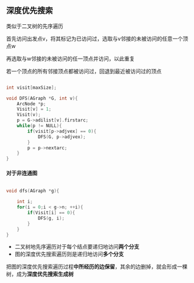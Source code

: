 ## 深度优先搜索

类似于二叉树的先序遍历

首先访问出发点v，将其标记为已访问过，选取与v邻接的未被访问的任意一个顶点w

再选取与w邻接的未被访问的任一顶点并访问，以此重复

若一个顶点的所有邻接顶点都被访问过，回退到最近被访问过的顶点

```cpp

int visit[maxSize];

void DFS(AGraph *G, int v){
	ArcNode *p;
	Visit[v] = 1;
	Visit(v);
	p = G->adilist[v].firstarc;
	while(p != NULL){
		if(visit[p->adjvex] == 0){
			DFS(G, p->adjvex);
		}
		p = p->nextarc;
	}
}


```
#### 对于非连通图

```cpp

void dfs(AGraph *g){

	int i;
	for(i = 0;i < g->n; ++i){
		if(Visit[i] == 0){
			DFS(g, i);
		}
	}
}

```

- 二叉树地先序遍历对于每个结点要递归地访问**两个分支**
- 图的深度优先搜索遍历则是递归地访问**多个分支**

把图的深度优先搜索遍历过程**中所经历的边保留**，其余的边删掉，就会形成一棵树，成为**深度优先搜索生成树**
